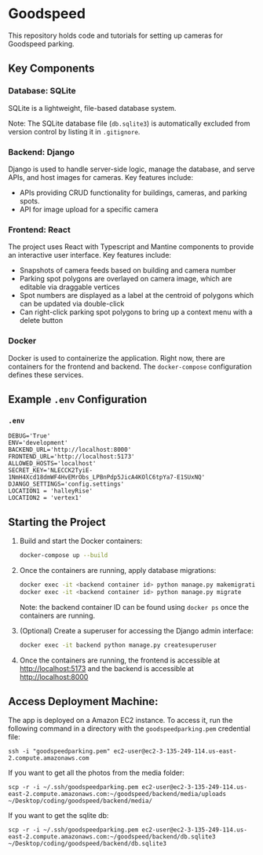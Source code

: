 # Goodspeed
This repository holds code and tutorials for setting up cameras for Goodspeed parking.

## Key Components

### Database: SQLite
SQLite is a lightweight, file-based database system.

Note: The SQLite database file (`db.sqlite3`) is automatically excluded from version control by listing it in `.gitignore`.

### Backend: Django
Django is used to handle server-side logic, manage the database, and serve APIs, and host images for cameras. Key features include:

- APIs providing CRUD functionality for buildings, cameras, and parking spots.
- API for image upload for a specific camera

### Frontend: React
The project uses React with Typescript and Mantine components to provide an interactive user interface. Key features include:

- Snapshots of camera feeds based on building and camera number
- Parking spot polygons are overlayed on camera image, which are editable via draggable vertices
- Spot numbers are displayed as a label at the centroid of polygons which can be updated via double-click
- Can right-click parking spot polygons to bring up a context menu with a delete button

### Docker
Docker is used to containerize the application. Right now, there are containers for the frontend and backend. The `docker-compose` configuration defines these services.

## Example `.env` Configuration

### `.env`
```env
DEBUG='True'
ENV='development'
BACKEND_URL='http://localhost:8000'
FRONTEND_URL='http://localhost:5173'
ALLOWED_HOSTS='localhost'
SECRET_KEY='NLECCK2TyiE-1NmH4Xcd18dmWF4HvEMrObs_LPBnPdp5JicA4KOlC6tpYa7-E1SUxNQ'
DJANGO_SETTINGS='config.settings'
LOCATION1 = 'halleyRise'
LOCATION2 = 'vertex1'
```

## Starting the Project

1. Build and start the Docker containers:
   ```bash
   docker-compose up --build
   ```

2. Once the containers are running, apply database migrations:
   ```bash
   docker exec -it <backend container id> python manage.py makemigrations
   docker exec -it <backend container id> python manage.py migrate
   ```

   Note: the backend container ID can be found using ```docker ps``` once the containers are running.

3. (Optional) Create a superuser for accessing the Django admin interface:
   ```bash
   docker exec -it backend python manage.py createsuperuser
   ```

4. Once the containers are running, the frontend is accessible at [http://localhost:5173](http://localhost:5173) and the backend is accessible at [http://localhost:8000](http://localhost:8000)

## Access Deployment Machine:

The app is deployed on a Amazon EC2 instance. To access it, run the following command in a directory with the ```goodspeedparking.pem``` credential file:

```
ssh -i "goodspeedparking.pem" ec2-user@ec2-3-135-249-114.us-east-2.compute.amazonaws.com
```

If you want to get all the photos from the media folder:
```
scp -r -i ~/.ssh/goodspeedparking.pem ec2-user@ec2-3-135-249-114.us-east-2.compute.amazonaws.com:~/goodspeed/backend/media/uploads ~/Desktop/coding/goodspeed/backend/media/
```

If you want to get the sqlite db:
```
scp -r -i ~/.ssh/goodspeedparking.pem ec2-user@ec2-3-135-249-114.us-east-2.compute.amazonaws.com:~/goodspeed/backend/db.sqlite3 ~/Desktop/coding/goodspeed/backend/db.sqlite3
```
